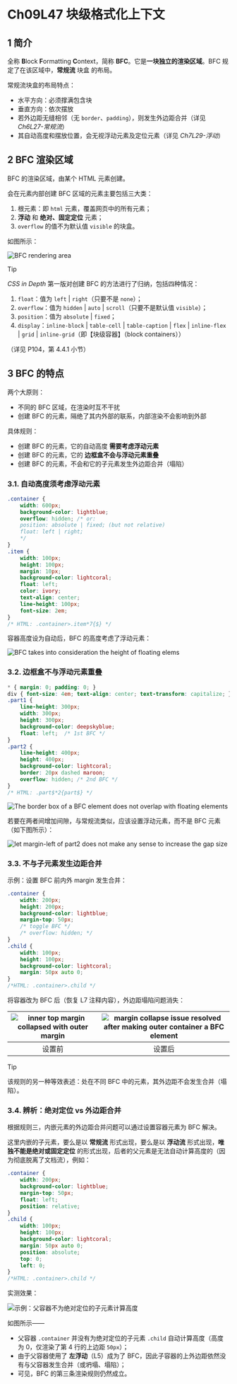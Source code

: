# Ch09L47 块级格式化上下文



## 1 简介

全称 **B**lock **F**ormatting **C**ontext，简称 **BFC**。它是**一块独立的渲染区域**。BFC 规定了在该区域中，**常规流** <kbd>块盒</kbd> 的布局。

常规流块盒的布局特点：

- 水平方向：必须撑满包含块
- 垂直方向：依次摆放
- 若外边距无缝相邻（无 `border`、`padding`），则发生外边距合并（详见 *Ch6L27-常规流*）
- 其自动高度和摆放位置，会无视浮动元素及定位元素（详见 *Ch7L29-浮动*）



## 2 BFC 渲染区域

BFC 的渲染区域，由某个 HTML 元素创建。

会在元素内部创建 BFC 区域的元素主要包括三大类：

1. 根元素：即 `html` 元素，覆盖网页中的所有元素；
2. **浮动** 和 **绝对、固定定位** 元素；
3. `overflow` 的值不为默认值 `visible` 的块盒。

如图所示：

![BFC rendering area](../assets/47-1.png)

> [!tip]
>
> *CSS in Depth* 第一版对创建 BFC 的方法进行了归纳，包括四种情况：
>
> 1. `float`：值为 `left` | `right`（只要不是 `none`）；
> 2. `overflow`：值为 `hidden` | `auto` | `scroll`（只要不是默认值 `visible`）；
> 3. `position`：值为 `absolute` | `fixed`；
> 4. `display`：`inline-block` | `table-cell` | `table-caption` | `flex` | `inline-flex` | `grid` | `inline-grid`（即【块级容器】（block containers））
>
> （详见 P104，第 4.4.1 小节）



## 3 BFC 的特点

两个大原则：

- 不同的 BFC 区域，在渲染时互不干扰
- 创建 BFC 的元素，隔绝了其内外部的联系，内部渲染不会影响到外部

具体规则：

- 创建 BFC 的元素，它的自动高度 **需要考虑浮动元素**
- 创建 BFC 的元素，它的 **边框盒不会与浮动元素重叠**
- 创建 BFC 的元素，不会和它的子元素发生外边距合并（塌陷）



### 3.1. 自动高度须考虑浮动元素

```css
.container {
    width: 600px;
    background-color: lightblue;
    overflow: hidden; /* or:
    position: absolute | fixed; (but not relative)
    float: left | right;
    */
}
.item {
    width: 100px;
    height: 100px;
    margin: 10px;
    background-color: lightcoral;
    float: left;
    color: ivory;
    text-align: center;
    line-height: 100px;
    font-size: 2em;
}
/* HTML: .container>.item*7{$} */
```

容器高度设为自动后，BFC 的高度考虑了浮动元素：

![BFC takes into consideration the height of floating elems](../assets/47-2.png)



### 3.2. 边框盒不与浮动元素重叠

```css
* { margin: 0; padding: 0; }
div { font-size: 4em; text-align: center; text-transform: capitalize; }
.part1 {
    line-height: 300px;
    width: 300px;
    height: 300px;
    background-color: deepskyblue;
    float: left;  /* 1st BFC */
}
.part2 {
    line-height: 400px;
    height: 400px;
    background-color: lightcoral;
    border: 20px dashed maroon;
    overflow: hidden; /* 2nd BFC */
}
/* HTML: .part$*2{part$} */
```

![The border box of a BFC element does not overlap with floating elements](../assets/47-3.png)

若要在两者间增加间隙，与常规流类似，应该设置浮动元素，而不是 BFC 元素（如下图所示）：

![let margin-left of part2 does not make any sense to increase the gap size](../assets/47-4.png)



### 3.3. 不与子元素发生边距合并

示例：设置 BFC 前内外 margin 发生合并：

```css
.container {
    width: 200px;
    height: 200px;
    background-color: lightblue;
    margin-top: 50px;
    /* toggle BFC */
    /* overflow: hidden; */
}
.child {
    width: 100px;
    height: 100px;
    background-color: lightcoral;
    margin: 50px auto 0;
}
/*HTML: .container>.child */
```

将容器改为 BFC 后（恢复 L7 注释内容），外边距塌陷问题消失：

| ![inner top margin collapsed with outer margin](../assets/47-5.png) | ![margin collapse issue resolved after making outer container a BFC element](../assets/47-6.png) |
| :----------------------------------------------------------: | :----------------------------------------------------------: |
|                            设置前                            |                            设置后                            |



> [!tip]
>
> 该规则的另一种等效表述：处在不同 BFC 中的元素，其外边距不会发生合并（塌陷）。



### 3.4. 辨析：绝对定位 vs 外边距合并

根据规则三，内嵌元素的外边距合并问题可以通过设置容器元素为 BFC 解决。

这里内嵌的子元素，要么是以 **常规流** 形式出现，要么是以 **浮动流** 形式出现，**唯独不能是绝对或固定定位** 的形式出现，后者的父元素是无法自动计算高度的（因为彻底脱离了文档流），例如：

```css
.container {
    width: 200px;
    background-color: lightblue;
    margin-top: 50px;
    float: left;
    position: relative;
}
.child {
    width: 100px;
    height: 100px;
    background-color: lightcoral;
    margin: 50px auto 0;
    position: absolute;
    top: 0;
    left: 0;
}
/*HTML: .container>.child */
```

实测效果：

![示例：父容器不为绝对定位的子元素计算高度](../assets/47-7.png)

如图所示——

- 父容器 `.container` 并没有为绝对定位的子元素 `.child` 自动计算高度（高度为 0，仅渲染了第 4 行的上边距 `50px`）；
- 由于父容器使用了 **左浮动**（L5）成为了 BFC，因此子容器的上外边距依然没有与父容器发生合并（或坍塌、塌陷）；
- 可见，BFC 的第三条渲染规则仍然成立。
